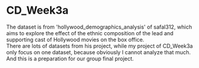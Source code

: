 # CD_Week3a
The dataset is from 'hollywood_demographics_analysis' of safal312, which aims to explore the effect of the ethnic composition of the lead and supporting cast of Hollywood movies on the box office.  
There are lots of datasets from his project, while my project of CD_Week3a only focus on one dataset, because obviously I cannot analyze that much. And this is a preparation for our group final project.
